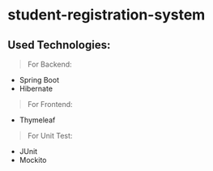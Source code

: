 # student-registration-system

## Used Technologies:

> For Backend:

* Spring Boot
* Hibernate

> For Frontend:

* Thymeleaf

> For Unit Test:
* JUnit
* Mockito
